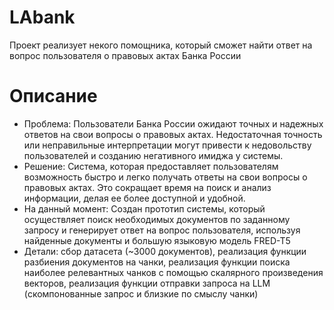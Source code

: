 # LAbank
Проект реализует некого помощника, который сможет найти ответ на вопрос пользователя о правовых актах Банка России
# Описание
- Проблема: Пользователи Банка России ожидают точных и надежных ответов на свои вопросы о правовых актах. Недостаточная точность или неправильные интерпретации могут привести к недовольству пользователей и созданию негативного имиджа у системы.
- Решение: Система, которая предоставляет пользователям возможность быстро и легко получать ответы на свои вопросы о правовых актах. Это сокращает время на поиск и анализ информации, делая ее более доступной и удобной.
- На данный момент: Создан прототип системы, который осуществляет поиск необходимых документов по заданному запросу и генерирует ответ на вопрос пользователя, используя найденные документы и большую языковую модель FRED-T5
- Детали: сбор датасета (~3000 документов), реализация функции разбиения документов на чанки, реализация функции поиска наиболее релевантных чанков с помощью скалярного произведения векторов, реализация функции отправки запроса на LLM (скомпонованные запрос и близкие по смыслу чанки) 
